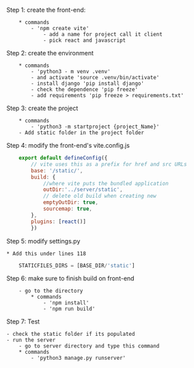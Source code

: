 Step 1: create the front-end:
        
        * commands
            - 'npm create vite'
                - add a name for project call it client
                - pick react and javascript
                
Step 2: create the environment
        
        * commands
            - 'python3 - m venv .venv'
            - and activate 'source .venv/bin/activate'
            - install django 'pip install django'
            - check the dependence 'pip freeze'
            - add requirements 'pip freeze > requirements.txt'

Step 3: create the project
        
        * commands
            - 'python3 -m startproject {project_Name}'
        - Add static folder in the project folder

Step 4: modify the front-end's vite.config.js
    
```javascript
    export default defineConfig({
        // vite uses this as a prefix for href and src URLs
        base: '/static/',
        build: {
            //where vite puts the bundled application
            outDir:'../server/static',
            // delete old build when creating new
            emptyOutDir: true,
            sourcemap: true,
        },
        plugins: [react()]
        })
```

Step 5: modify settings.py
    
    * Add this under lines 118
    
```python
    STATICFILES_DIRS = [BASE_DIR/'static']
```

Step 6: make sure to finish build on front-end
        
        - go to the directory
            * commands
                - 'npm install'
                - 'npm run build'

Step 7: Test
    
    - check the static folder if its populated
    - run the server
        - go to server directory and type this command
        * commands
            - 'python3 manage.py runserver'

